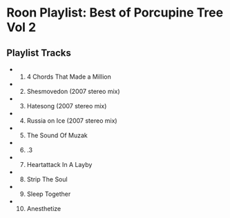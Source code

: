 # Roon Playlist: Best of Porcupine Tree Vol 2

## Playlist Tracks


- 1. 4 Chords That Made a Million
- 2. Shesmovedon (2007 stereo mix)
- 3. Hatesong (2007 stereo mix)
- 4. Russia on Ice (2007 stereo mix)
- 5. The Sound Of Muzak
- 6. .3
- 7. Heartattack In A Layby
- 8. Strip The Soul
- 9. Sleep Together
- 10. Anesthetize

